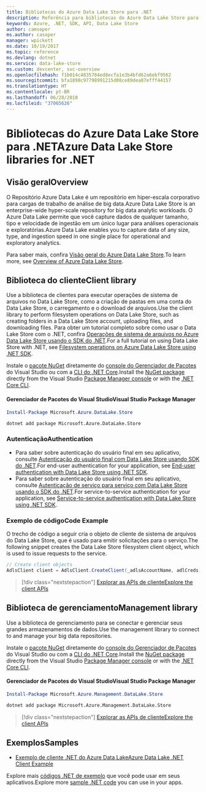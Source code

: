 ```yaml
---
title: Bibliotecas do Azure Data Lake Store para .NET
description: Referência para bibliotecas do Azure Data Lake Store para .NET
keywords: Azure, .NET, SDK, API, Data Lake Store
author: camsoper
ms.author: casoper
manager: wpickett
ms.date: 10/19/2017
ms.topic: reference
ms.devlang: dotnet
ms.service: data-lake-store
ms.custom: devcenter, svc-overview
ms.openlocfilehash: f1b014c4835784ed8ecfa1e3b4bfd62a6ebf9562
ms.sourcegitcommit: bfa1898c97798991215d08ce89dea87efff44157
ms.translationtype: HT
ms.contentlocale: pt-BR
ms.lasthandoff: 06/28/2018
ms.locfileid: "37065626"
---
```

# <a name="azure-data-lake-store-libraries-for-net"></a><span data-ttu-id="6b2fb-104">Bibliotecas do Azure Data Lake Store para .NET</span><span class="sxs-lookup"><span data-stu-id="6b2fb-104">Azure Data Lake Store libraries for .NET</span></span>

## <a name="overview"></a><span data-ttu-id="6b2fb-105">Visão geral</span><span class="sxs-lookup"><span data-stu-id="6b2fb-105">Overview</span></span>

<span data-ttu-id="6b2fb-106">O Repositório Azure Data Lake é um repositório em hiper-escala corporativo para cargas de trabalho de análise de big data.</span><span class="sxs-lookup"><span data-stu-id="6b2fb-106">Azure Data Lake Store is an enterprise-wide hyper-scale repository for big data analytic workloads.</span></span> <span data-ttu-id="6b2fb-107">O Azure Data Lake permite que você capture dados de qualquer tamanho, tipo e velocidade de ingestão em um único lugar para análises operacionais e exploratórias.</span><span class="sxs-lookup"><span data-stu-id="6b2fb-107">Azure Data Lake enables you to capture data of any size, type, and ingestion speed in one single place for operational and exploratory analytics.</span></span>

<span data-ttu-id="6b2fb-108">Para saber mais, confira [Visão geral do Azure Data Lake Store](/azure/data-lake-store/data-lake-store-overview).</span><span class="sxs-lookup"><span data-stu-id="6b2fb-108">To learn more, see [Overview of Azure Data Lake Store](/azure/data-lake-store/data-lake-store-overview).</span></span>

## <a name="client-library"></a><span data-ttu-id="6b2fb-109">Biblioteca do cliente</span><span class="sxs-lookup"><span data-stu-id="6b2fb-109">Client library</span></span>

<span data-ttu-id="6b2fb-110">Use a biblioteca de clientes para executar operações de sistema de arquivos no Data Lake Store, como a criação de pastas em uma conta do Data Lake Store, o carregamento e o download de arquivos.</span><span class="sxs-lookup"><span data-stu-id="6b2fb-110">Use the client library to perform filesystem operations on Data Lake Store, such as creating folders in a Data Lake Store account, uploading files, and downloading files.</span></span>  <span data-ttu-id="6b2fb-111">Para obter um tutorial completo sobre como usar o Data Lake Store com o .NET, confira [Operações de sistema de arquivos no Azure Data Lake Store usando o SDK do .NET](/azure/data-lake-store/data-lake-store-data-operations-net-sdk).</span><span class="sxs-lookup"><span data-stu-id="6b2fb-111">For a full tutorial on using Data Lake Store with .NET, see [Filesystem operations on Azure Data Lake Store using .NET SDK](/azure/data-lake-store/data-lake-store-data-operations-net-sdk).</span></span>

<span data-ttu-id="6b2fb-112">Instale o [pacote NuGet](https://www.nuget.org/packages/Microsoft.Azure.Management.DataLake.Store) diretamente do [console do Gerenciador de Pacotes][PackageManager] do Visual Studio ou com a [CLI do .NET Core][DotNetCLI].</span><span class="sxs-lookup"><span data-stu-id="6b2fb-112">Install the [NuGet package](https://www.nuget.org/packages/Microsoft.Azure.Management.DataLake.Store) directly from the Visual Studio [Package Manager console][PackageManager] or with the [.NET Core CLI][DotNetCLI].</span></span>

#### <a name="visual-studio-package-manager"></a><span data-ttu-id="6b2fb-113">Gerenciador de Pacotes do Visual Studio</span><span class="sxs-lookup"><span data-stu-id="6b2fb-113">Visual Studio Package Manager</span></span>

```powershell
Install-Package Microsoft.Azure.DataLake.Store
```

```bash
dotnet add package Microsoft.Azure.DataLake.Store
```
### <a name="authentication"></a><span data-ttu-id="6b2fb-114">Autenticação</span><span class="sxs-lookup"><span data-stu-id="6b2fb-114">Authentication</span></span>

* <span data-ttu-id="6b2fb-115">Para saber sobre autenticação do usuário final em seu aplicativo, consulte [Autenticação do usuário final com Data Lake Store usando SDK do .NET](/azure/data-lake-store/data-lake-store-end-user-authenticate-net-sdk).</span><span class="sxs-lookup"><span data-stu-id="6b2fb-115">For end-user authentication for your application, see [End-user authentication with Data Lake Store using .NET SDK](/azure/data-lake-store/data-lake-store-end-user-authenticate-net-sdk).</span></span>
* <span data-ttu-id="6b2fb-116">Para saber sobre autenticação do usuário final em seu aplicativo, consulte [Autenticação de serviço para serviço com Data Lake Store usando o SDK do .NET](/azure/data-lake-store/data-lake-store-service-to-service-authenticate-net-sdk).</span><span class="sxs-lookup"><span data-stu-id="6b2fb-116">For service-to-service authentication for your application, see [Service-to-service authentication with Data Lake Store using .NET SDK](/azure/data-lake-store/data-lake-store-service-to-service-authenticate-net-sdk).</span></span>

### <a name="code-example"></a><span data-ttu-id="6b2fb-117">Exemplo de código</span><span class="sxs-lookup"><span data-stu-id="6b2fb-117">Code Example</span></span>

<span data-ttu-id="6b2fb-118">O trecho de código a seguir cria o objeto de cliente de sistema de arquivos do Data Lake Store, que é usado para emitir solicitações para o serviço.</span><span class="sxs-lookup"><span data-stu-id="6b2fb-118">The following snippet creates the Data Lake Store filesystem client object, which is used to issue requests to the service.</span></span>

```csharp
// Create client objects
AdlsClient client = AdlsClient.CreateClient(_adlsAccountName, adlCreds);
```

> [!div class="nextstepaction"]
> [<span data-ttu-id="6b2fb-119">Explorar as APIs de cliente</span><span class="sxs-lookup"><span data-stu-id="6b2fb-119">Explore the client APIs</span></span>](/dotnet/api/overview/azure/datalakestore/client)


## <a name="management-library"></a><span data-ttu-id="6b2fb-120">Biblioteca de gerenciamento</span><span class="sxs-lookup"><span data-stu-id="6b2fb-120">Management library</span></span>

<span data-ttu-id="6b2fb-121">Use a biblioteca de gerenciamento para se conectar e gerenciar seus grandes armazenamentos de dados.</span><span class="sxs-lookup"><span data-stu-id="6b2fb-121">Use the management library to connect to and manage your big data repositories.</span></span>

<span data-ttu-id="6b2fb-122">Instale o [pacote NuGet](https://www.nuget.org/packages/Microsoft.Azure.Management.DataLake.Store) diretamente do [console do Gerenciador de Pacotes][PackageManager] do Visual Studio ou com a [CLI do .NET Core][DotNetCLI].</span><span class="sxs-lookup"><span data-stu-id="6b2fb-122">Install the [NuGet package](https://www.nuget.org/packages/Microsoft.Azure.Management.DataLake.Store) directly from the Visual Studio [Package Manager console][PackageManager] or with the [.NET Core CLI][DotNetCLI].</span></span>

#### <a name="visual-studio-package-manager"></a><span data-ttu-id="6b2fb-123">Gerenciador de Pacotes do Visual Studio</span><span class="sxs-lookup"><span data-stu-id="6b2fb-123">Visual Studio Package Manager</span></span>

```powershell
Install-Package Microsoft.Azure.Management.DataLake.Store
```

```bash
dotnet add package Microsoft.Azure.Management.DataLake.Store
```

> [!div class="nextstepaction"]
> [<span data-ttu-id="6b2fb-124">Explorar as APIs de cliente</span><span class="sxs-lookup"><span data-stu-id="6b2fb-124">Explore the client APIs</span></span>](/dotnet/api/overview/azure/datalakestore/management)


## <a name="samples"></a><span data-ttu-id="6b2fb-125">Exemplos</span><span class="sxs-lookup"><span data-stu-id="6b2fb-125">Samples</span></span>

* [<span data-ttu-id="6b2fb-126">Exemplo de cliente .NET do Azure Data Lake</span><span class="sxs-lookup"><span data-stu-id="6b2fb-126">Azure Data Lake .NET Client Example</span></span>](https://azure.microsoft.com/en-us/resources/samples/data-lake-dotnet-client/)

<span data-ttu-id="6b2fb-127">Explore mais [códigos .NET de exemplo](https://azure.microsoft.com/resources/samples/?platform=dotnet) que você pode usar em seus aplicativos.</span><span class="sxs-lookup"><span data-stu-id="6b2fb-127">Explore more [sample .NET code](https://azure.microsoft.com/resources/samples/?platform=dotnet) you can use in your apps.</span></span>

[PackageManager]: https://docs.microsoft.com/nuget/tools/package-manager-console
[DotNetCLI]: https://docs.microsoft.com/dotnet/core/tools/dotnet-add-package

